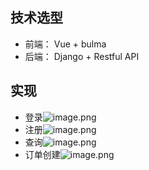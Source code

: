 ## 技术选型
- 前端： Vue + bulma
- 后端： Django + Restful API
## 实现

- 登录![image.png](https://cdn.nlark.com/yuque/0/2024/png/29558585/1704614221411-5f439d03-c426-4090-bfe1-7b3cc4dd914d.png#averageHue=%23f2f2f2&clientId=u3664828c-ab51-4&from=paste&height=838&id=u49837aa6&originHeight=1048&originWidth=1860&originalType=binary&ratio=1.25&rotation=0&showTitle=false&size=34463&status=done&style=none&taskId=u2629f062-5bd0-4bc3-b63f-a348a0b6739&title=&width=1488)
- 注册![image.png](https://cdn.nlark.com/yuque/0/2024/png/29558585/1704614248624-a1e748ac-145c-4344-82da-ac3e0f508ef9.png#averageHue=%23f2f2f2&clientId=u3664828c-ab51-4&from=paste&height=838&id=u828206cf&originHeight=1048&originWidth=1860&originalType=binary&ratio=1.25&rotation=0&showTitle=false&size=35199&status=done&style=none&taskId=u6e54b496-5b82-43eb-98db-79d29d59abf&title=&width=1488)
- 查询![image.png](https://cdn.nlark.com/yuque/0/2024/png/29558585/1704614278461-66eb10e1-e40b-4269-8892-2f9ee89a6a84.png#averageHue=%23eeeeed&clientId=u3664828c-ab51-4&from=paste&height=838&id=u1e983b99&originHeight=1048&originWidth=1860&originalType=binary&ratio=1.25&rotation=0&showTitle=false&size=259271&status=done&style=none&taskId=ub149df82-a81c-4441-8121-b439bb2f2d3&title=&width=1488)
- 订单创建![image.png](https://cdn.nlark.com/yuque/0/2024/png/29558585/1704614326782-02e3c72e-e397-4c05-a885-5bc774e3098c.png#averageHue=%23f2f2f2&clientId=u3664828c-ab51-4&from=paste&height=838&id=ub43b1292&originHeight=1048&originWidth=1860&originalType=binary&ratio=1.25&rotation=0&showTitle=false&size=66681&status=done&style=none&taskId=ue03ab0ab-ba11-471a-a953-2ecc766caa1&title=&width=1488)
